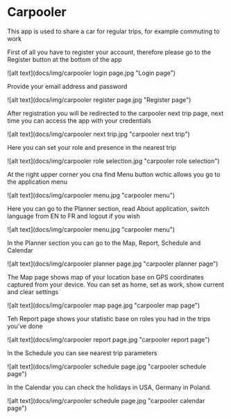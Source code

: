 # Carpooler

This app is used to share a car for regular trips, for example commuting to work

First of all you have to register your account, therefore please go to the Register button at the bottom of the app

![alt text](docs/img/carpooler login page.jpg "Login page")

Provide your email address and password

![alt text](docs/img/carpooler register page.jpg "Register page")

After registration you will be redirected to the carpooler next trip page, next time you can access the app with your credentials

![alt text](docs/img/carpooler next trip.jpg "carpooler next trip")

Here you can set your role and presence in the nearest trip

![alt text](docs/img/carpooler role selection.jpg "carpooler role selection")

At the right upper corner you cna find Menu button wchic allows you go to the application menu

![alt text](docs/img/carpooler menu.jpg "carpooler menu")

Here you can go to the Planner section, read About application, switch language from EN to FR and logout if you wish

![alt text](docs/img/carpooler menu.jpg "carpooler menu")

In the Planner section you can go to the Map, Report, Schedule and Calendar

![alt text](docs/img/carpooler planner page.jpg "carpooler planner page")

The Map page shows map of your location base on GPS coordinates captured from your device. You can set as home, set as work, show current and clear settings

![alt text](docs/img/carpooler map page.jpg "carpooler map page")

Teh Report page shows your statistic base on roles you had in the trips you've done

![alt text](docs/img/carpooler report page.jpg "carpooler report page")

In the Schedule you can see nearest trip parameters

![alt text](docs/img/carpooler schedule page.jpg "carpooler schedule page")

In the Calendar you can check the holidays in USA, Germany in Poland.

![alt text](docs/img/carpooler schedule page.jpg "carpooler calendar page")
